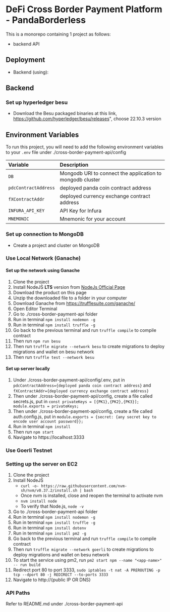 # DeFi Cross Border Payment Platform - PandaBorderless
This is a monorepo containing 1 project as follows:
- backend API

## Deployment
- Backend (using): 

## Backend
### Set up hyperledger besu
- Download the Besu packaged binaries at this link, https://github.com/hyperledger/besu/releases", choose 22.10.3 version

## Environment Variables
To run this project, you will need to add the following environment variables to your `.env` file under ./cross-border-payment-api/config

| Variable                       | Description                                                                                |
| :----------------------------- | :----------------------------------------------------------------------------------------- |
| `DB`                           | Mongodb URI to connect the application to mongodb cluster                                  |
| `pdcContractAddress`           | deployed panda coin contract address                                                       |
| `fXContractAddr`               | deployed currency exchange contract address                                                |
| `INFURA_API_KEY`               | API Key for Infura                                                                         |
| `MNEMONIC`                     | Mnemonic for your account                                                                  |

### Set up connection to MongoDB
- Create a project and cluster on MongoDB

### Use Local Network (Ganache)
#### Set up the network using Ganache
1. Clone the project  
2. Install NodeJS **LTS** version from <a href="https://nodejs.org/en/download/">NodeJs Official Page</a>  
3. Download the product on this page  
4. Unzip the downloaded file to a folder in your computer  
5. Download Ganache from https://trufflesuite.com/ganache/  
6. Open Editor Terminal  
7. Go to ./cross-border-payment-api folder  
8. Run in terminal `npm install nodemon -g`  
9. Run in terminal `npm install truffle -g`  
10. Go back to the previous terminal and run ```truffle compile``` to compile contract  
11. Then run ```npm run besu```  
12. Then run ```truffle migrate --network besu``` to create migrations to deploy migrations and wallet on besu network  
13. Then run ```truffle test --network besu```  

#### Set up server locally
1. Under ./cross-border-payment-api/config/.env, put in ```pdcContractAddress={deployed panda coin contract address}``` and ```fXContractAddr={deployed currency exchange contract address}```
2. Then under ./cross-border-payment-api/config, create a file called secrets.js, put in 
```const privateKeys = [{PK1},{PK2},{PK3}]; module.exports = privateKeys;```
3. Then under ./cross-border-payment-api/config, create a file called auth.config.js, put in 
```module.exports = {secret: {any secret key to encode user account password}};```
4. Run in terminal `npm install`
5. Then run `npm start`
6. Navigate to https://localhost:3333

### Use Goerli Testnet
### Setting up the server on EC2
1. Clone the project  
2. Install NodeJS
	- `curl -o- https://raw.githubusercontent.com/nvm-sh/nvm/v0.37.2/install.sh | bash` 
	- Once nvm is installed, close and reopen the terminal to activate nvm
	- `nvm install node`
	- To verify that Node.js, `node -v` 
3. Go to ./cross-border-payment-api folder  
4. Run in terminal `npm install nodemon -g`  
5. Run in terminal `npm install truffle -g`  
6. Run in terminal `npm install dotenv`  
7. Run in terminal `npm install pm2 -g`  
8. Go back to the previous terminal and run ```truffle compile``` to compile contract  
9. Then run ```truffle migrate --network goerli``` to create migrations to deploy migrations and wallet on besu network  
10. To start the service using pm2, run ```pm2 start npm --name "<app-name>" -- run build```  
11. Redirect port 80 to port 3333, `sudo iptables -t nat -A PREROUTING -p tcp --dport 80 -j REDIRECT --to-ports 3333`  
12. Navigate to http://{public IP OR DNS}

### API Paths
Refer to README.md under ./cross-border-payment-api
